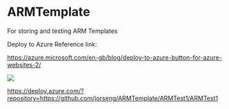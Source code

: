 # ARMTemplate
For storing and testing ARM Templates


Deploy to Azure Reference link:

https://azure.microsoft.com/en-gb/blog/deploy-to-azure-button-for-azure-websites-2/


<a href="https://azuredeploy.net/?repository=https://github.com/jorseng/ARMTemplate" target="_blank">
    <img src="http://azuredeploy.net/deploybutton.png"/>
</a>

https://deploy.azure.com/?repository=https://github.com/jorseng/ARMTemplate/ARMTest1/ARMTest1
